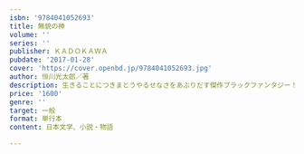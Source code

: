 ```yaml
---
isbn: '9784041052693'
title: 無貌の神
volume: ''
series: ''
publisher: ＫＡＤＯＫＡＷＡ
pubdate: '2017-01-28'
cover: 'https://cover.openbd.jp/9784041052693.jpg'
author: 恒川光太郎／著
description: 生きることにつきまとうやるせなさをあぶりだす傑作ブラックファンタジー！
price: '1600'
genre: ''
target: 一般
format: 単行本
content: 日本文学、小説・物語

---
```

